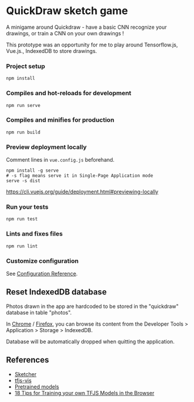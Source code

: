 # QuickDraw sketch game

A minigame around Quickdraw - have a basic CNN recognize your drawings, or train a CNN on your own drawings !

This prototype was an opportunity for me to play around Tensorflow.js, Vue.js., IndexedDB to store drawings.

### Project setup

```
npm install
```

### Compiles and hot-reloads for development

```
npm run serve
```

### Compiles and minifies for production

```
npm run build
```

### Preview deployment locally

Comment lines in `vue.config.js` beforehand.

```
npm install -g serve
# -s flag means serve it in Single-Page Application mode
serve -s dist
```

https://cli.vuejs.org/guide/deployment.html#previewing-locally

### Run your tests

```
npm run test
```

### Lints and fixes files

```
npm run lint
```

### Customize configuration

See [Configuration Reference](https://cli.vuejs.org/config/).

## Reset IndexedDB database

Photos drawn in the app are hardcoded to be stored in the "quickdraw" database in table "photos".

In [Chrome](https://developers.google.com/web/tools/chrome-devtools/storage/indexeddb) / [Firefox](https://developer.mozilla.org/en-US/docs/Tools/Storage_Inspector#IndexedDB), you can browse its content from the
Developer Tools > Application > Storage > IndexedDB.

Database will be automatically dropped when quitting the application.

## References

- [Sketcher](https://github.com/zaidalyafeai/zaidalyafeai.github.io/tree/master/sketcher)
- [tfjs-vis](https://github.com/tensorflow/tfjs-vis)
- [Pretrained models](https://github.com/jtheiner/SketchRecognition/tree/master/SketchRecognition/recognition/models/)
- [18 Tips for Training your own TFJS Models in the Browser](https://itnext.io/18-tips-for-training-your-own-tensorflow-js-models-in-the-browser-3e40141c9091)
